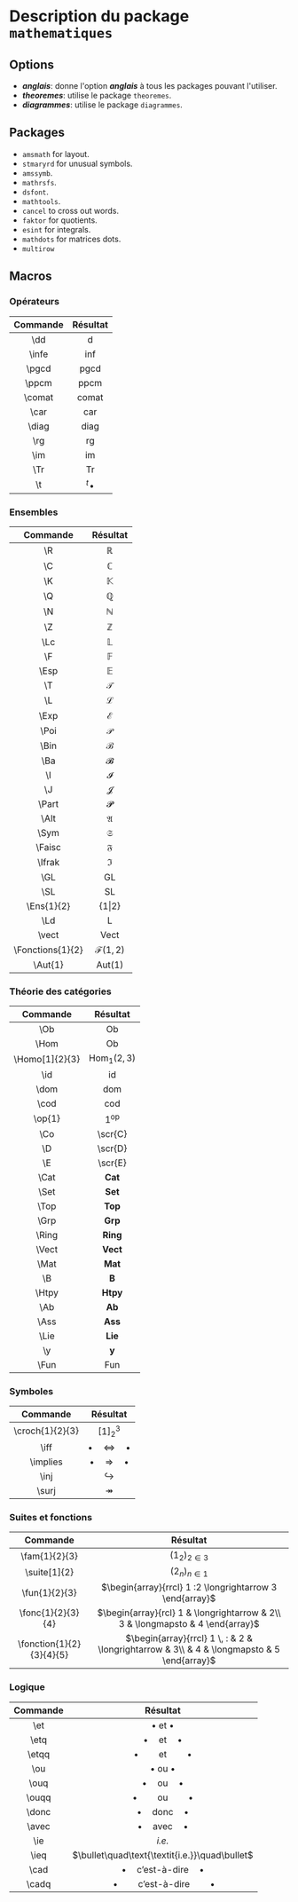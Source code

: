 # Description du package `mathematiques`

## Options
- ***anglais***: donne l'option ***anglais*** à tous les packages pouvant l'utiliser.
- ***theoremes***: utilise le package `theoremes`.
- ***diagrammes***: utilise le package `diagrammes`.

## Packages
- `amsmath` for layout.
- `stmaryrd` for unusual symbols.
- `amssymb`.
- `mathrsfs`.
- `dsfont`.
- `mathtools`.
- `cancel` to cross out words.
- `faktor` for quotients.
- `esint` for integrals.
- `mathdots` for matrices dots.
- `multirow`

## Macros

### Opérateurs

Commande | Résultat
:---: | :---:
 \dd | d 
 \infe | inf 
\pgcd | pgcd
\ppcm | ppcm
\comat | comat
\car | car
\diag | diag
\rg | rg
\im | im
\Tr | Tr
\t | ${}^t \! \bullet$

### Ensembles
Commande | Résultat
:---: | :---:
\R | $\mathbb{R}$
\C | $\mathbb{C}$
\K | $\mathbb{K}$
\Q | $\mathbb{Q}$
\N | $\mathbb{N}$
\Z | $\mathbb{Z}$
\Lc | $\mathbb{L}$
\F | $\mathbb{F}$
\Esp | $\mathbb{E}$
\T | $\mathcal{T}$
\L | $\mathcal{L}$
\Exp | $\mathcal{E}$
\Poi | $\mathcal{P}$
\Bin | $\mathcal{B}$
\Ba | 𝓑
\I | 𝓘
\J | 𝓙
\Part | 𝓟
\Alt | $\mathfrak{A}$
\Sym | $\mathfrak{S}$
\Faisc | $\mathfrak{F}$
\Ifrak | $\mathfrak{I}$
\GL | GL
\SL | SL
\Ens{1}{2} | {1\|2}
\Ld | L
\vect | Vect
\Fonctions{1}{2} | $\mathcal{F}(1,2)$
\Aut{1} | $\text{Aut}(1)$

### Théorie des catégories

Commande | Résultat
:---: | :---:
\Ob | Ob
\Hom | Ob
\Homo[1]{2}{3} | $\text{Hom}_{1}(2,3)$
\id | id
\dom | dom
\cod | cod
\op{1} | $1^{\text{op}}$
\Co | \scr{C}
\D | \scr{D}
\E | \scr{E}
\Cat | **Cat**
\Set | **Set**
\Top | **Top**
\Grp | **Grp**
\Ring | **Ring**
\Vect | **Vect**
\Mat | **Mat**
\B | **B**
\Htpy | **Htpy**
\Ab | **Ab**
\Ass | **Ass**
\Lie | **Lie**
\y | **y**
\Fun | Fun

### Symboles

Commande | Résultat
:---: | :---:
\croch{1}{2}{3} | $[1]_2^3$
\iff | $\bullet \quad \Longleftrightarrow \quad \bullet$
\implies | $\bullet \quad \Longrightarrow \quad \bullet$
\inj | $\hookrightarrow$
\surj | $\twoheadrightarrow$

### Suites et fonctions

Commande | Résultat
:---: | :---:
\fam{1}{2}{3} | $(1_2)_{2 \in 3}$
\suite[1]{2} | $(2_{n})_{n \in 1}$
\fun{1}{2}{3} | $\begin{array}{rrcl} 1 :2  \longrightarrow 3 \end{array}$
\fonc{1}{2}{3}{4} | $\begin{array}{rcl} 1 & \longrightarrow & 2\\ 3 & \longmapsto & 4 \end{array}$
\fonction{1}{2}{3}{4}{5} | $\begin{array}{rrcl} 1 \, : & 2 & \longrightarrow & 3\\ & 4 & \longmapsto     & 5 \end{array}$

### Logique

Commande | Résultat
:---: | :---:
\et | $\bullet\text{ et }\bullet$
\etq | $\bullet\quad\text{et}\quad\bullet$
\etqq | $\bullet\qquad\text{et}\qquad\bullet$
\ou | $\bullet\text{ ou }\bullet$
\ouq | $\bullet\quad\text{ou}\quad\bullet$
\ouqq | $\bullet\qquad\text{ou}\qquad\bullet$
\donc | $\bullet\quad\text{donc}\quad\bullet$
\avec | $\bullet\quad\text{avec}\quad\bullet$
\ie | $\textit{i.e.}$
\ieq | $\bullet\quad\text{\textit{i.e.}}\quad\bullet$
\cad | $\bullet\quad\text{c'est-à-dire}\quad\bullet$
\cadq | $\bullet\qquad\text{c'est-à-dire}\qquad\bullet$
